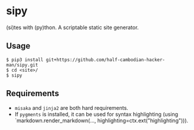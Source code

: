 # sipy

(si)tes with (py)thon. A scriptable static site generator.

## Usage

```shell
$ pip3 install git+https://github.com/half-cambodian-hacker-man/sipy.git
$ cd <site>/
$ sipy
```

## Requirements

- `misaka` and `jinja2` are both hard requirements.
- If `pygments` is installed, it can be used for syntax highlighting (using `markdown.render_markdown(..., highlighting=ctx.ext("highlighting"))).
